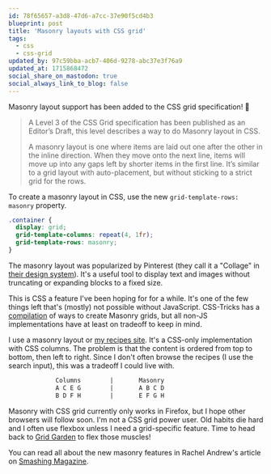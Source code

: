 ```yaml
---
id: 78f65657-a3d8-47d6-a7cc-37e90f5cd4b3
blueprint: post
title: 'Masonry layouts with CSS grid'
tags:
  - css
  - css-grid
updated_by: 97c59bba-acb7-406d-9278-abc37e3f76a9
updated_at: 1715868472
social_share_on_mastodon: true
social_always_link_to_blog: false
---
```

Masonry layout support has been added to the CSS grid specification! 🎉

<!--more-->

> A Level 3 of the CSS Grid specification has been published as an Editor’s Draft, this level describes a way to do Masonry layout in CSS.
>
> A masonry layout is one where items are laid out one after the other in the inline direction. When they move onto the next line, items will move up into any gaps left by shorter items in the first line. It’s similar to a grid layout with auto-placement, but without sticking to a strict grid for the rows.

To create a masonry layout in CSS, use the new `grid-template-rows: masonry` property.

```css
.container {
  display: grid;
  grid-template-columns: repeat(4, 1fr);
  grid-template-rows: masonry;
}
```

The masonry layout was popularized by Pinterest (they call it a "Collage" in [their design system](https://gestalt.pinterest.systems/web/collage)). It's a useful tool to display text and images without truncating or expanding blocks to a fixed size.

This is CSS a feature I've been hoping for for a while. It's one of the few things left that's (mostly) not possible without JavaScript. CSS-Tricks has a [compilation](https://css-tricks.com/piecing-together-approaches-for-a-css-masonry-layout/) of ways to create Masonry grids, but all non-JS implementations have at least on tradeoff to keep in mind.

I use a masonry layout or [my recipes site](https://recipes.sebastiandedeyne.com). It's a CSS-only implementation with CSS columns. The problem is that the content is ordered from top to bottom, then left to right. Since I don't often browse the recipes (I use the search input), this was a tradeoff I could live with.

```txt
             Columns        |       Masonry
             A C E G        |       A B C D
             B D F H        |       E F G H
```

Masonry with CSS grid currently only works in Firefox, but I hope other browsers will follow soon. I'm not a CSS grid power user. Old habits die hard and I often use flexbox unless I need a grid-specific feature. Time to head back to [Grid Garden](https://cssgridgarden.com) to flex those muscles!

You can read all about the new masonry features in Rachel Andrew's article on [Smashing Magazine](https://www.smashingmagazine.com/native-css-masonry-layout-css-grid/).